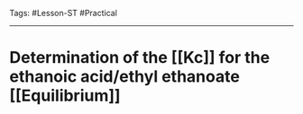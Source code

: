Tags: #Lesson-ST #Practical 

---
# Determination of the [[Kc]] for the ethanoic acid/ethyl ethanoate [[Equilibrium]]

